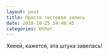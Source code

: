 ```yaml
---
layout: post
title: Просто тестовая запись
date: 2018-10-25 14:40:45
categories: Other
---
```


Хееей, кажется, эта штука завелась!
